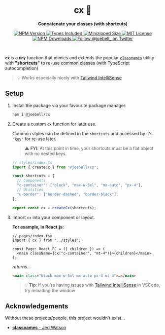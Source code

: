 <h1 align="center">
  cx 🔗
</h1>

<p align="center">
  <strong>
    Concatenate your classes (with shortcuts)
  </strong>
</p>

<p align="center">
  <a href="https://www.npmjs.com/package/@joebell/cx">
    <img alt="NPM Version" src="https://badgen.net/npm/v/@joebell/cx" />
  </a>
  <a href="https://www.npmjs.com/package/@joebell/cx">
    <img alt="Types Included" src="https://badgen.net/npm/types/@joebell/cx" />
  </a>
  <a href="https://bundlephobia.com/result?p=@joebell/cx@0.1.0">
    <img alt="Minizipped Size" src="https://badgen.net/bundlephobia/minzip/@joebell/cx" />
  </a>
  <a href="https://github.com/joe-bell/cx/blob/main/LICENSE">
    <img alt="MIT License" src="https://badgen.net/github/license/joe-bell/cx" />
  </a>
  <a href="https://www.npmjs.com/package/@joebell/cx">
    <img alt="NPM Downloads" src="https://badgen.net/npm/dm/@joebell/cx" />
  </a>
  <a href="https://twitter.com/joebell_">
    <img alt="Follow @joebell_ on Twitter" src="https://img.shields.io/twitter/follow/joebell_.svg?style=social&label=Follow" />
  </a>
</p>

<br/>

**`cx`** is a <small><strong>tiny</strong></small> function that mimics and extends the popular [`classnames`][classnames] utility with **"shortcuts"** to re-use common classes (with TypeScript autocompletion)

> 💡 Works especially nicely with [Tailwind IntelliSense][tw]

## Setup

1. Install the package via your favourite package manager:

   ```sh
   npm i @joebell/cx
   ```

2. Create a custom `cx` function for later use.

   Common styles can be defined in the `shortcuts` and accessed by it's `"key"` for re-use later.

   > ⚠️ **FYI**: At this point in time, your shortcuts must be a flat object with no nested keys.

   ```ts
   // styles/index.ts
   import { createCx } from "@joebell/cx";

   const shortcuts = {
     // Components
     "c-container": ["block", "max-w-5xl", "mx-auto", "px-4"],
     // Utilities
     "u-border": ["border-dashed", "border-black"],
   };

   export const cx = createCx(shortcuts);
   ```

3. Import `cx` into your component or layout.

   **For example, in React.js:**

   ```tsx
   // pages/index.tsx
   import { cx } from "../styles";

   const Page: React.FC = ({ children }) => (
     <main className={cx("c-container", "mt-4")}>{children}</main>
   );
   ```

   _returns…_

   ```html
   <main class="block max-w-5xl mx-auto px-4 mt-4">…</main>
   ```

   > 💡 **Tip**: If you're having issues with [Tailwind IntelliSense][tw] in VSCode, try reloading the window

## Acknowledgements

Without these projects/people, this project wouldn't exist…

- [**classnames** - Jed Watson][classnames]

[classnames]: https://github.com/JedWatson/classnames
[tw]: https://github.com/tailwindlabs/tailwindcss-intellisense
